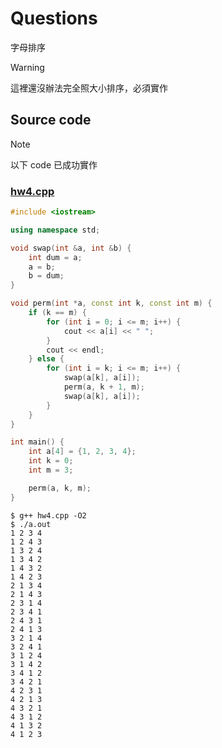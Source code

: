 # Questions

字母排序

> [!WARNING]
> 這裡還沒辦法完全照大小排序，必須實作

## Source code

> [!NOTE]
> 以下 code 已成功實作

### [hw4.cpp](./hw4.cpp)

```cpp
#include <iostream>

using namespace std;

void swap(int &a, int &b) {
    int dum = a;
    a = b;
    b = dum;
}

void perm(int *a, const int k, const int m) {
    if (k == m) {
        for (int i = 0; i <= m; i++) {
            cout << a[i] << " ";
        }
        cout << endl;
    } else {
        for (int i = k; i <= m; i++) {
            swap(a[k], a[i]);
            perm(a, k + 1, m);
            swap(a[k], a[i]);
        }
    }
}

int main() {
    int a[4] = {1, 2, 3, 4};
    int k = 0;
    int m = 3;

    perm(a, k, m);
}
```

```console
$ g++ hw4.cpp -O2
$ ./a.out
1 2 3 4
1 2 4 3
1 3 2 4
1 3 4 2
1 4 3 2
1 4 2 3
2 1 3 4
2 1 4 3
2 3 1 4
2 3 4 1
2 4 3 1
2 4 1 3
3 2 1 4
3 2 4 1
3 1 2 4
3 1 4 2
3 4 1 2
3 4 2 1
4 2 3 1
4 2 1 3
4 3 2 1
4 3 1 2
4 1 3 2
4 1 2 3
```
